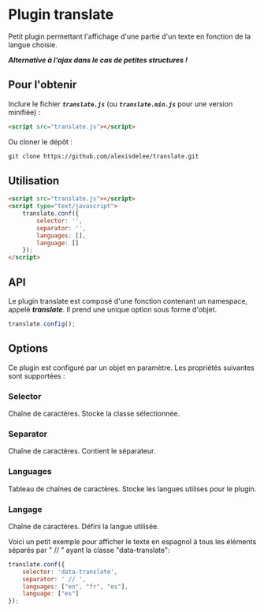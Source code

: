 # Plugin translate

Petit plugin permettant l'affichage d'une partie d'un texte en fonction de la langue choisie.

___Alternative à l'ajax dans le cas de petites structures !___

## Pour l'obtenir

Inclure le fichier ___```translate.js```___ (ou ___```translate.min.js```___ pour une version minifiée) :
```html
<script src="translate.js"></script>
```

Ou cloner le dépôt :
```html
git clone https://github.com/alexisdelee/translate.git
```

## Utilisation

```html
<script src="translate.js"></script>
<script type="text/javascript">
    translate.conf({
        selector: '',
        separator: '',
        languages: [],
        language: []
    });
</script>
```

## API

Le plugin translate est composé d'une fonction contenant un namespace, appelé ___translate___. Il prend une unique option sous forme d'objet.

```javascript
translate.config();
```

## Options

Ce plugin est configuré par un objet en paramètre. Les propriétés suivantes sont supportées :

### Selector

Chaîne de caractères. Stocke la classe sélectionnée.

### Separator

Chaîne de caractères. Contient le séparateur.

### Languages

Tableau de chaînes de caractères. Stocke les langues utilises pour le plugin.

### Langage

Chaîne de caractères. Défini la langue utilisée.

Voici un petit exemple pour afficher le texte en espagnol à tous les éléments séparés par " // " ayant la classe "data-translate":

```javascript
translate.conf({
    selector: 'data-translate',
    separator: ' // ',
    languages: ["en", "fr", "es"],
    language: ["es"]
});
```